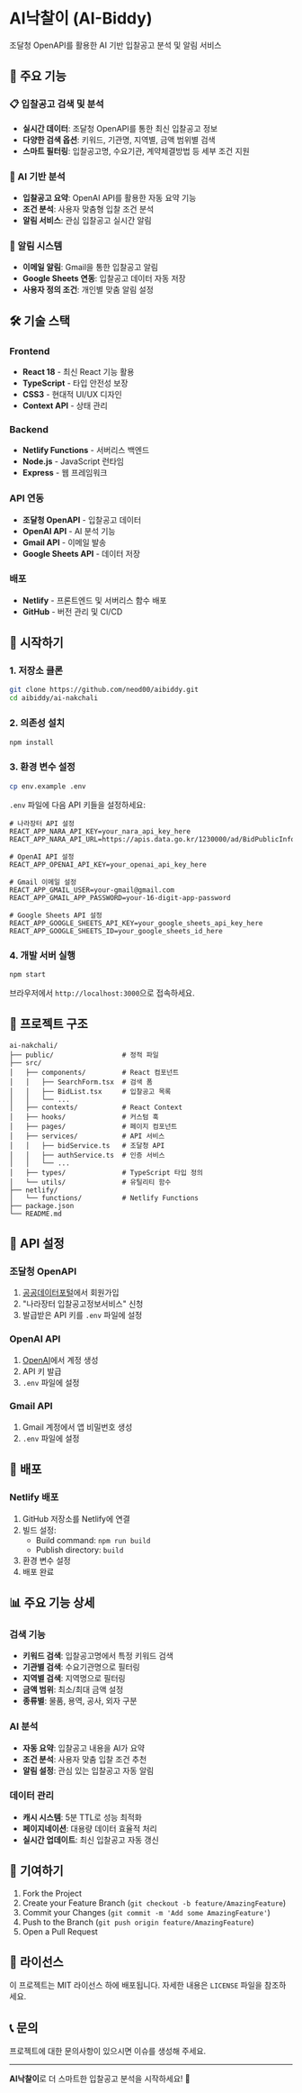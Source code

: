 # AI낙찰이 (AI-Biddy)

조달청 OpenAPI를 활용한 AI 기반 입찰공고 분석 및 알림 서비스

## 🚀 주요 기능

### 📋 입찰공고 검색 및 분석
- **실시간 데이터**: 조달청 OpenAPI를 통한 최신 입찰공고 정보
- **다양한 검색 옵션**: 키워드, 기관명, 지역별, 금액 범위별 검색
- **스마트 필터링**: 입찰공고명, 수요기관, 계약체결방법 등 세부 조건 지원

### 🤖 AI 기반 분석
- **입찰공고 요약**: OpenAI API를 활용한 자동 요약 기능
- **조건 분석**: 사용자 맞춤형 입찰 조건 분석
- **알림 서비스**: 관심 입찰공고 실시간 알림

### 📧 알림 시스템
- **이메일 알림**: Gmail을 통한 입찰공고 알림
- **Google Sheets 연동**: 입찰공고 데이터 자동 저장
- **사용자 정의 조건**: 개인별 맞춤 알림 설정

## 🛠️ 기술 스택

### Frontend
- **React 18** - 최신 React 기능 활용
- **TypeScript** - 타입 안전성 보장
- **CSS3** - 현대적 UI/UX 디자인
- **Context API** - 상태 관리

### Backend
- **Netlify Functions** - 서버리스 백엔드
- **Node.js** - JavaScript 런타임
- **Express** - 웹 프레임워크

### API 연동
- **조달청 OpenAPI** - 입찰공고 데이터
- **OpenAI API** - AI 분석 기능
- **Gmail API** - 이메일 발송
- **Google Sheets API** - 데이터 저장

### 배포
- **Netlify** - 프론트엔드 및 서버리스 함수 배포
- **GitHub** - 버전 관리 및 CI/CD

## 🚀 시작하기

### 1. 저장소 클론
```bash
git clone https://github.com/neod00/aibiddy.git
cd aibiddy/ai-nakchali
```

### 2. 의존성 설치
```bash
npm install
```

### 3. 환경 변수 설정
```bash
cp env.example .env
```

`.env` 파일에 다음 API 키들을 설정하세요:

```env
# 나라장터 API 설정
REACT_APP_NARA_API_KEY=your_nara_api_key_here
REACT_APP_NARA_API_URL=https://apis.data.go.kr/1230000/ad/BidPublicInfoService

# OpenAI API 설정
REACT_APP_OPENAI_API_KEY=your_openai_api_key_here

# Gmail 이메일 설정
REACT_APP_GMAIL_USER=your-gmail@gmail.com
REACT_APP_GMAIL_APP_PASSWORD=your-16-digit-app-password

# Google Sheets API 설정
REACT_APP_GOOGLE_SHEETS_API_KEY=your_google_sheets_api_key_here
REACT_APP_GOOGLE_SHEETS_ID=your_google_sheets_id_here
```

### 4. 개발 서버 실행
```bash
npm start
```

브라우저에서 `http://localhost:3000`으로 접속하세요.

## 📁 프로젝트 구조

```
ai-nakchali/
├── public/                 # 정적 파일
├── src/
│   ├── components/         # React 컴포넌트
│   │   ├── SearchForm.tsx  # 검색 폼
│   │   ├── BidList.tsx     # 입찰공고 목록
│   │   └── ...
│   ├── contexts/           # React Context
│   ├── hooks/              # 커스텀 훅
│   ├── pages/              # 페이지 컴포넌트
│   ├── services/           # API 서비스
│   │   ├── bidService.ts   # 조달청 API
│   │   ├── authService.ts  # 인증 서비스
│   │   └── ...
│   ├── types/              # TypeScript 타입 정의
│   └── utils/              # 유틸리티 함수
├── netlify/
│   └── functions/          # Netlify Functions
├── package.json
└── README.md
```

## 🔧 API 설정

### 조달청 OpenAPI
1. [공공데이터포털](https://data.go.kr)에서 회원가입
2. "나라장터 입찰공고정보서비스" 신청
3. 발급받은 API 키를 `.env` 파일에 설정

### OpenAI API
1. [OpenAI](https://platform.openai.com)에서 계정 생성
2. API 키 발급
3. `.env` 파일에 설정

### Gmail API
1. Gmail 계정에서 앱 비밀번호 생성
2. `.env` 파일에 설정

## 🚀 배포

### Netlify 배포
1. GitHub 저장소를 Netlify에 연결
2. 빌드 설정:
   - Build command: `npm run build`
   - Publish directory: `build`
3. 환경 변수 설정
4. 배포 완료

## 📊 주요 기능 상세

### 검색 기능
- **키워드 검색**: 입찰공고명에서 특정 키워드 검색
- **기관별 검색**: 수요기관명으로 필터링
- **지역별 검색**: 지역명으로 필터링
- **금액 범위**: 최소/최대 금액 설정
- **종류별**: 물품, 용역, 공사, 외자 구분

### AI 분석
- **자동 요약**: 입찰공고 내용을 AI가 요약
- **조건 분석**: 사용자 맞춤 입찰 조건 추천
- **알림 설정**: 관심 있는 입찰공고 자동 알림

### 데이터 관리
- **캐시 시스템**: 5분 TTL로 성능 최적화
- **페이지네이션**: 대용량 데이터 효율적 처리
- **실시간 업데이트**: 최신 입찰공고 자동 갱신

## 🤝 기여하기

1. Fork the Project
2. Create your Feature Branch (`git checkout -b feature/AmazingFeature`)
3. Commit your Changes (`git commit -m 'Add some AmazingFeature'`)
4. Push to the Branch (`git push origin feature/AmazingFeature`)
5. Open a Pull Request

## 📄 라이선스

이 프로젝트는 MIT 라이선스 하에 배포됩니다. 자세한 내용은 `LICENSE` 파일을 참조하세요.

## 📞 문의

프로젝트에 대한 문의사항이 있으시면 이슈를 생성해 주세요.

---

**AI낙찰이**로 더 스마트한 입찰공고 분석을 시작하세요! 🎯